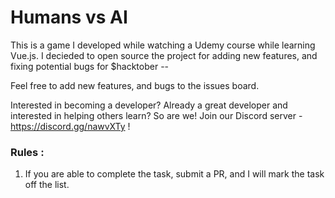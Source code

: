 # Humans vs AI
This is a game I developed while watching a Udemy course while learning Vue.js. I decieded to open source the project for adding new features, and fixing potential bugs for $hacktober -- 

Feel free to add new features, and bugs to the issues board. 

Interested in becoming a developer? Already a great developer and interested in helping others learn? So are we! Join our Discord server - https://discord.gg/nawvXTy ! 

### Rules : 
1) If you are able to complete the task, submit a PR, and I will mark the task off the list.
